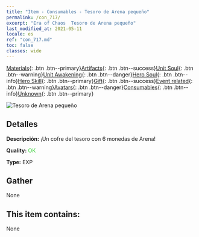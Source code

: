 ```yaml
---
title: "Item - Consumables - Tesoro de Arena pequeño"
permalink: /con_717/
excerpt: "Era of Chaos  Tesoro de Arena pequeño"
last_modified_at: 2021-05-11
locale: es
ref: "con_717.md"
toc: false
classes: wide
---
```

 [Materials](/ItemsES/){: .btn .btn--primary}[Artifacts](/ItemsES/Artifacts/){: .btn .btn--success}[Unit Soul](/ItemsES/UnitSoul/){: .btn .btn--warning}[Unit Awakening](/ItemsES/UnitAwakening/){: .btn .btn--danger}[Hero Soul](/ItemsES/HeroSoul/){: .btn .btn--info}[Hero Skill](/ItemsES/HeroSkill/){: .btn .btn--primary}[Gift](/ItemsES/Gift/){: .btn .btn--success}[Event related](/ItemsES/Events/){: .btn .btn--warning}[Avatars](/ItemsES/Avatars/){: .btn .btn--danger}[Consumables](/ItemsES/Consumables/){: .btn .btn--info}[Unknown](/ItemsES/Unknown/){: .btn .btn--primary}

 ![Tesoro de Arena pequeño](/images/t/i_502.png)

## Detalles
 **Descripción:** ¡Un cofre del tesoro con 6 monedas de Arena!

 **Quality:** <span style="color: #32CD32">OK</span>

 **Type:** EXP

## Gather

  None

## This item contains:

  None


